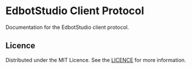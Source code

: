 # EdbotStudio Client Protocol

Documentation for the EdbotStudio client protocol.

<!-- LICENCE -->
## Licence

Distributed under the MIT Licence. See the [LICENCE](../main/LICENCE) for more information.
